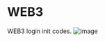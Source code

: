 # WEB3
WEB3 login  init codes.
![image](https://github.com/user-attachments/assets/513dd657-e88a-4fc0-8dd7-d0f5579844e3)
